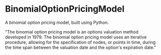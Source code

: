 # BinomialOptionPricingModel
A binomial option pricing model, built using Python.

"The binomial option pricing model is an options valuation method developed in 1979. The binomial option pricing model uses an iterative procedure, allowing for the specification of nodes, or points in time, during the time span between the valuation date and the option's expiration date."

